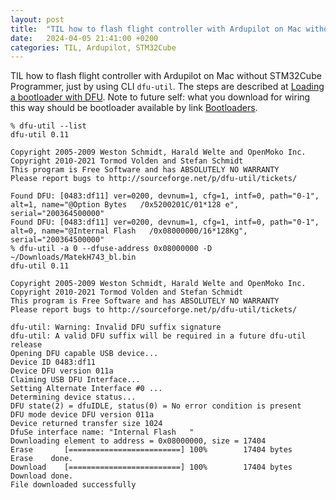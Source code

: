 ```yaml
---
layout: post
title:  "TIL how to flash flight controller with Ardupilot on Mac without STM32Cube Programmer"
date:   2024-04-05 21:41:00 +0200
categories: TIL, Ardupilot, STM32Cube
---
```

TIL how to flash flight controller with Ardupilot on Mac without STM32Cube Programmer, just by using CLI `dfu-util`. The steps are described at [Loading a bootloader with DFU](https://ardupilot.org/dev/docs/using-DFU-to-load-bootloader.html). Note to future self: what you download for wiring this way should be bootloader available by link [Bootloaders](https://firmware.ardupilot.org/Tools/Bootloaders).

```
% dfu-util --list
dfu-util 0.11

Copyright 2005-2009 Weston Schmidt, Harald Welte and OpenMoko Inc.
Copyright 2010-2021 Tormod Volden and Stefan Schmidt
This program is Free Software and has ABSOLUTELY NO WARRANTY
Please report bugs to http://sourceforge.net/p/dfu-util/tickets/

Found DFU: [0483:df11] ver=0200, devnum=1, cfg=1, intf=0, path="0-1", alt=1, name="@Option Bytes   /0x5200201C/01*128 e", serial="200364500000"
Found DFU: [0483:df11] ver=0200, devnum=1, cfg=1, intf=0, path="0-1", alt=0, name="@Internal Flash   /0x08000000/16*128Kg", serial="200364500000"
% dfu-util -a 0 --dfuse-address 0x08000000 -D ~/Downloads/MatekH743_bl.bin
dfu-util 0.11

Copyright 2005-2009 Weston Schmidt, Harald Welte and OpenMoko Inc.
Copyright 2010-2021 Tormod Volden and Stefan Schmidt
This program is Free Software and has ABSOLUTELY NO WARRANTY
Please report bugs to http://sourceforge.net/p/dfu-util/tickets/

dfu-util: Warning: Invalid DFU suffix signature
dfu-util: A valid DFU suffix will be required in a future dfu-util release
Opening DFU capable USB device...
Device ID 0483:df11
Device DFU version 011a
Claiming USB DFU Interface...
Setting Alternate Interface #0 ...
Determining device status...
DFU state(2) = dfuIDLE, status(0) = No error condition is present
DFU mode device DFU version 011a
Device returned transfer size 1024
DfuSe interface name: "Internal Flash   "
Downloading element to address = 0x08000000, size = 17404
Erase   	[=========================] 100%        17404 bytes
Erase    done.
Download	[=========================] 100%        17404 bytes
Download done.
File downloaded successfully
```
